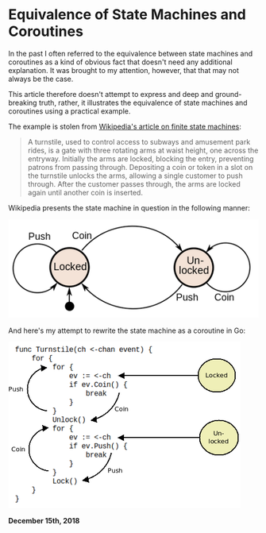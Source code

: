 # Equivalence of State Machines and Coroutines

In the past I often referred to the equivalence between state machines and coroutines as a kind of obvious fact that doesn't need any additional explanation. It was brought to my attention, however, that that may not always be the case.

This article therefore doesn't attempt to express and deep and ground-breaking truth, rather, it illustrates the equivalence of state machines and coroutines using a practical example.

The example is stolen from [Wikipedia's article on finite state machines](https://en.wikipedia.org/wiki/Finite-state_machine):

> A turnstile, used to control access to subways and amusement park rides, is a gate with three rotating arms at waist height, one across the entryway. Initially the arms are locked, blocking the entry, preventing patrons from passing through. Depositing a coin or token in a slot on the turnstile unlocks the arms, allowing a single customer to push through. After the customer passes through, the arms are locked again until another coin is inserted.

Wikipedia presents the state machine in question in the following manner:

<img class="old" src="fsm3.png">

And here's my attempt to rewrite the state machine as a coroutine in Go:

<img class="old" src="fsm2.png">

**December 15th, 2018**
